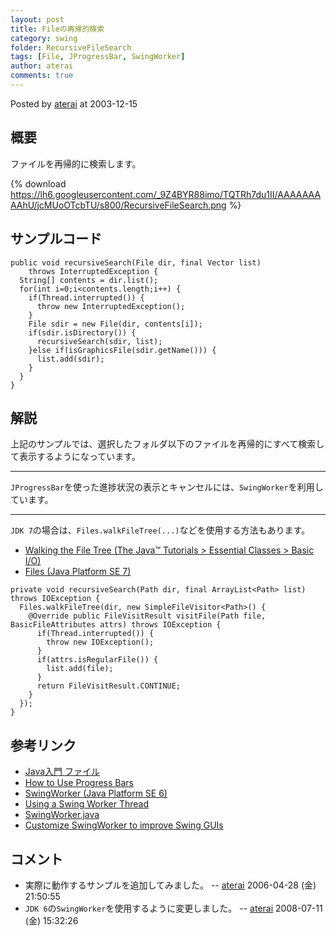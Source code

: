 ```yaml
---
layout: post
title: Fileの再帰的検索
category: swing
folder: RecursiveFileSearch
tags: [File, JProgressBar, SwingWorker]
author: aterai
comments: true
---
```


Posted by [aterai](http://terai.xrea.jp/aterai.html) at 2003-12-15

## 概要
ファイルを再帰的に検索します。

{% download https://lh6.googleusercontent.com/_9Z4BYR88imo/TQTRh7du1II/AAAAAAAAAhU/jcMUoOTcbTU/s800/RecursiveFileSearch.png %}

## サンプルコード
<pre class="prettyprint"><code>public void recursiveSearch(File dir, final Vector list)
    throws InterruptedException {
  String[] contents = dir.list();
  for(int i=0;i&lt;contents.length;i++) {
    if(Thread.interrupted()) {
      throw new InterruptedException();
    }
    File sdir = new File(dir, contents[i]);
    if(sdir.isDirectory()) {
      recursiveSearch(sdir, list);
    }else if(isGraphicsFile(sdir.getName())) {
      list.add(sdir);
    }
  }
}
</code></pre>

## 解説
上記のサンプルでは、選択したフォルダ以下のファイルを再帰的にすべて検索して表示するようになっています。

- - - -
`JProgressBar`を使った進捗状況の表示とキャンセルには、`SwingWorker`を利用しています。

- - - -
`JDK 7`の場合は、`Files.walkFileTree(...)`などを使用する方法もあります。

- [Walking the File Tree (The Java™ Tutorials > Essential Classes > Basic I/O)](http://docs.oracle.com/javase/tutorial/essential/io/walk.html)
- [Files (Java Platform SE 7)](http://docs.oracle.com/javase/7/docs/api/java/nio/file/Files.html#walkFileTree%28java.nio.file.Path,%20java.nio.file.FileVisitor%29)

<!-- dummy comment line for breaking list -->

<pre class="prettyprint"><code>private void recursiveSearch(Path dir, final ArrayList&lt;Path&gt; list) throws IOException {
  Files.walkFileTree(dir, new SimpleFileVisitor&lt;Path&gt;() {
    @Override public FileVisitResult visitFile(Path file, BasicFileAttributes attrs) throws IOException {
      if(Thread.interrupted()) {
        throw new IOException();
      }
      if(attrs.isRegularFile()) {
        list.add(file);
      }
      return FileVisitResult.CONTINUE;
    }
  });
}
</code></pre>

## 参考リンク
- [Java入門 ファイル](http://msugai.fc2web.com/java/IO/fileObj.html)
- [How to Use Progress Bars](http://docs.oracle.com/javase/tutorial/uiswing/components/progress.html)
- [SwingWorker (Java Platform SE 6)](http://docs.oracle.com/javase/jp/6/api/javax/swing/SwingWorker.html)
- [Using a Swing Worker Thread](http://web.archive.org/web/20090830092511/http://java.sun.com/products/jfc/tsc/articles/threads/threads2.html)
- [SwingWorker.java](http://web.archive.org/web/20090811085550/http://java.sun.com/products/jfc/tsc/articles/threads/src/SwingWorker.java)
- [Customize SwingWorker to improve Swing GUIs](http://www.javaworld.com/javaworld/jw-06-2003/jw-0606-swingworker-p3.html)

<!-- dummy comment line for breaking list -->

## コメント
- 実際に動作するサンプルを追加してみました。 -- [aterai](http://terai.xrea.jp/aterai.html) 2006-04-28 (金) 21:50:55
- `JDK 6`の`SwingWorker`を使用するように変更しました。 -- [aterai](http://terai.xrea.jp/aterai.html) 2008-07-11 (金) 15:32:26

<!-- dummy comment line for breaking list -->

